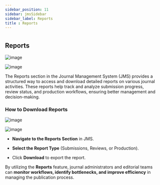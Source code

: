 ```yaml
---
sidebar_position: 11
sidebar: jmsSidebar
sidebar_label: Reports
title : Reports
---
```


#

## Reports

![image](https://cdn.kryoni.com/kryoni-docs/images/journal/report-1.webp)

![image](https://cdn.kryoni.com/kryoni-docs/images/journal/report-2.webp)

The Reports section in the Journal Management System (JMS) provides a structured way to access and download detailed reports on various journal activities. These reports help track and analyze submission progress, review status, and production workflows, ensuring better management and decision-making.

### How to Download Reports

![image](https://cdn.kryoni.com/kryoni-docs/images/journal/report-3.webp)

![image](https://cdn.kryoni.com/kryoni-docs/images/journal/report-4.webp)

- **Navigate to the Reports Section** in JMS.

- **Select the Report Type** (Submissions, Reviews, or Production).

- Click **Download** to export the report.

By utilizing the **Reports** feature, journal administrators and editorial teams can **monitor workflows, identify bottlenecks, and improve efficiency** in managing the publication process.
